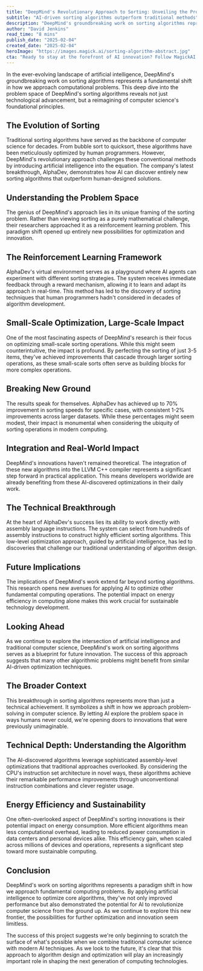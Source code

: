 ```yaml
---
title: "DeepMind's Revolutionary Approach to Sorting: Unveiling the Problem Space (Part 2)"
subtitle: "AI-driven sorting algorithms outperform traditional methods"
description: "DeepMind's groundbreaking work on sorting algorithms represents a fundamental shift in computational problem-solving. Through AI-driven optimization and reinforcement learning, their AlphaDev system has achieved up to 70% improvement in sorting speeds for specific cases, revolutionizing one of computer science's most fundamental operations."
author: "David Jenkins"
read_time: "8 mins"
publish_date: "2025-02-04"
created_date: "2025-02-04"
heroImage: "https://images.magick.ai/sorting-algorithm-abstract.jpg"
cta: "Ready to stay at the forefront of AI innovation? Follow MagickAI on LinkedIn for exclusive insights into groundbreaking developments in artificial intelligence and computer science optimization."
---
```


In the ever-evolving landscape of artificial intelligence, DeepMind's groundbreaking work on sorting algorithms represents a fundamental shift in how we approach computational problems. This deep dive into the problem space of DeepMind's sorting algorithms reveals not just technological advancement, but a reimagining of computer science's foundational principles.

## The Evolution of Sorting

Traditional sorting algorithms have served as the backbone of computer science for decades. From bubble sort to quicksort, these algorithms have been meticulously optimized by human programmers. However, DeepMind's revolutionary approach challenges these conventional methods by introducing artificial intelligence into the equation. The company's latest breakthrough, AlphaDev, demonstrates how AI can discover entirely new sorting algorithms that outperform human-designed solutions.

## Understanding the Problem Space

The genius of DeepMind's approach lies in its unique framing of the sorting problem. Rather than viewing sorting as a purely mathematical challenge, their researchers approached it as a reinforcement learning problem. This paradigm shift opened up entirely new possibilities for optimization and innovation.

## The Reinforcement Learning Framework

AlphaDev's virtual environment serves as a playground where AI agents can experiment with different sorting strategies. The system receives immediate feedback through a reward mechanism, allowing it to learn and adapt its approach in real-time. This method has led to the discovery of sorting techniques that human programmers hadn't considered in decades of algorithm development.

## Small-Scale Optimization, Large-Scale Impact

One of the most fascinating aspects of DeepMind's research is their focus on optimizing small-scale sorting operations. While this might seem counterintuitive, the impact is profound. By perfecting the sorting of just 3-5 items, they've achieved improvements that cascade through larger sorting operations, as these small-scale sorts often serve as building blocks for more complex operations.

## Breaking New Ground

The results speak for themselves. AlphaDev has achieved up to 70% improvement in sorting speeds for specific cases, with consistent 1-2% improvements across larger datasets. While these percentages might seem modest, their impact is monumental when considering the ubiquity of sorting operations in modern computing.

## Integration and Real-World Impact

DeepMind's innovations haven't remained theoretical. The integration of these new algorithms into the LLVM C++ compiler represents a significant step forward in practical application. This means developers worldwide are already benefiting from these AI-discovered optimizations in their daily work.

## The Technical Breakthrough

At the heart of AlphaDev's success lies its ability to work directly with assembly language instructions. The system can select from hundreds of assembly instructions to construct highly efficient sorting algorithms. This low-level optimization approach, guided by artificial intelligence, has led to discoveries that challenge our traditional understanding of algorithm design.

## Future Implications

The implications of DeepMind's work extend far beyond sorting algorithms. This research opens new avenues for applying AI to optimize other fundamental computing operations. The potential impact on energy efficiency in computing alone makes this work crucial for sustainable technology development.

## Looking Ahead

As we continue to explore the intersection of artificial intelligence and traditional computer science, DeepMind's work on sorting algorithms serves as a blueprint for future innovation. The success of this approach suggests that many other algorithmic problems might benefit from similar AI-driven optimization techniques.

## The Broader Context

This breakthrough in sorting algorithms represents more than just a technical achievement. It symbolizes a shift in how we approach problem-solving in computer science. By letting AI explore the problem space in ways humans never could, we're opening doors to innovations that were previously unimaginable.

## Technical Depth: Understanding the Algorithm

The AI-discovered algorithms leverage sophisticated assembly-level optimizations that traditional approaches overlooked. By considering the CPU's instruction set architecture in novel ways, these algorithms achieve their remarkable performance improvements through unconventional instruction combinations and clever register usage.

## Energy Efficiency and Sustainability

One often-overlooked aspect of DeepMind's sorting innovations is their potential impact on energy consumption. More efficient algorithms mean less computational overhead, leading to reduced power consumption in data centers and personal devices alike. This efficiency gain, when scaled across millions of devices and operations, represents a significant step toward more sustainable computing.

## Conclusion

DeepMind's work on sorting algorithms represents a paradigm shift in how we approach fundamental computing problems. By applying artificial intelligence to optimize core algorithms, they've not only improved performance but also demonstrated the potential for AI to revolutionize computer science from the ground up. As we continue to explore this new frontier, the possibilities for further optimization and innovation seem limitless.

The success of this project suggests we're only beginning to scratch the surface of what's possible when we combine traditional computer science with modern AI techniques. As we look to the future, it's clear that this approach to algorithm design and optimization will play an increasingly important role in shaping the next generation of computing technologies.